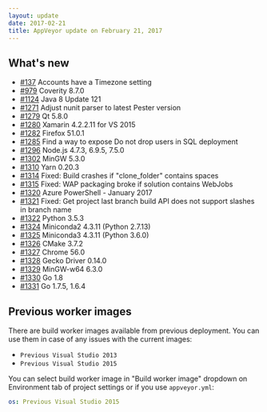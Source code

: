 ```yaml
---
layout: update
date: 2017-02-21
title: AppVeyor update on February 21, 2017
---
```


## What's new


* [#137](https://github.com/appveyor/ci/issues/137) Accounts have a Timezone setting
* [#979](https://github.com/appveyor/ci/issues/979) Coverity 8.7.0
* [#1124](https://github.com/appveyor/ci/issues/1124) Java 8 Update 121
* [#1271](https://github.com/appveyor/ci/issues/1271) Adjust nunit parser to latest Pester version
* [#1279](https://github.com/appveyor/ci/issues/1279) Qt 5.8.0
* [#1280](https://github.com/appveyor/ci/issues/1280) Xamarin 4.2.2.11 for VS 2015
* [#1282](https://github.com/appveyor/ci/issues/1282) Firefox 51.0.1
* [#1285](https://github.com/appveyor/ci/issues/1285) Find a way to expose Do not drop users in SQL deployment
* [#1296](https://github.com/appveyor/ci/issues/1296) Node.js 4.7.3, 6.9.5, 7.5.0
* [#1302](https://github.com/appveyor/ci/issues/1302) MinGW 5.3.0
* [#1310](https://github.com/appveyor/ci/issues/1310) Yarn 0.20.3
* [#1314](https://github.com/appveyor/ci/issues/1314) Fixed: Build crashes if "clone_folder" contains spaces
* [#1315](https://github.com/appveyor/ci/issues/1315) Fixed: WAP packaging broke if solution contains WebJobs
* [#1320](https://github.com/appveyor/ci/issues/1320) Azure PowerShell - January 2017
* [#1321](https://github.com/appveyor/ci/issues/1321) Fixed: Get project last branch build API does not support slashes in branch name
* [#1322](https://github.com/appveyor/ci/issues/1322) Python 3.5.3
* [#1324](https://github.com/appveyor/ci/issues/1324) Miniconda2 4.3.11 (Python 2.7.13)
* [#1325](https://github.com/appveyor/ci/issues/1325) Miniconda3 4.3.11 (Python 3.6.0)
* [#1326](https://github.com/appveyor/ci/issues/1326) CMake 3.7.2
* [#1327](https://github.com/appveyor/ci/issues/1327) Chrome 56.0
* [#1328](https://github.com/appveyor/ci/issues/1328) Gecko Driver 0.14.0
* [#1329](https://github.com/appveyor/ci/issues/1329) MinGW-w64 6.3.0
* [#1330](https://github.com/appveyor/ci/issues/1330) Go 1.8
* [#1331](https://github.com/appveyor/ci/issues/1331) Go 1.7.5, 1.6.4

## Previous worker images

There are build worker images available from previous deployment. You can use them in case of any issues with the current images:

* `Previous Visual Studio 2013`
* `Previous Visual Studio 2015`

You can select build worker image in "Build worker image" dropdown on Environment tab of project settings or if you use `appveyor.yml`:

```yaml
os: Previous Visual Studio 2015
```
